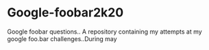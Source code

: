 # Google-foobar2k20
Google foobar questions..
 A repository containing my attempts at my google foo.bar challenges..During may
